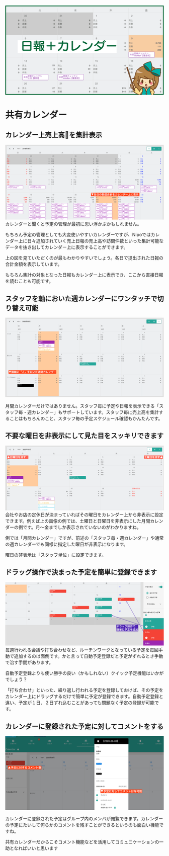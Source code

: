 ![日報をカレンダー上に表示する](../../image/icatch/i5.png)
# 共有カレンダー<Badge text="一部GOLD限定" type="warning" />

## カレンダー上売上高を集計表示
![dbg](./calendar/c1.png)
カレンダーと聞くと予定の管理が最初に思い浮かぶかもしれません。

もちろん予定の管理としても大変使いやすいカレンダーですが、Nipoではカレンダー上に日々追加されていく売上日報の売上高や訪問件数といった集計可能なデータを抜き出してカレンダー上に表示することができます。

上の図を見ていただくのが最もわかりやすいでしょう。各日で提出された日報の合計金額を表示しています。

もちろん集計の対象となった日報もカレンダー上に表示でき、ここから直接日報を読むことも可能です。


## スタッフを軸においた週カレンダーにワンタッチで切り替え可能
![dbg](./calendar/c2.png)

月間カレンダーだけではありません。スタッフ毎に予定や日報を表示できる「スタッフ毎・週カレンダー」もサポートしています。スタッフ毎に売上高を集計することはもちろんのこと、スタッフ毎の予定スケジュール確認もかんたんです。

## 不要な曜日を非表示にして見た目をスッキリできます
![dbg](./calendar/c3.png)
会社やお店の定休日が決まっていればその曜日をカレンダー上から非表示に設定できます。例えば上の画像の例では、土曜日と日曜日を非表示にした月間カレンダーの例です。月〜金までしか表示されていないのがわかりますね。

例では「月間カレンダー」ですが、前述の「スタッフ毎・週カレンダー」や通常の週カレンダーでも同様に指定した曜日が非表示になります。

曜日の非表示は「スタッフ単位」に設定できます。

## ドラッグ操作で決まった予定を簡単に登録できます
![dbg](./calendar/c4.png)
毎週行われる会議や打ち合わせなど、ルーチンワークとなっている予定を毎回手動で追加するのは面倒です。かと言って自動予定登録だと予定がずれるとき手動で治す手間があります。

自動予定登録よりも使い勝手の良い（かもしれない）クイック予定機能はいかがでしょう？

「打ち合わせ」といった、繰り返し行われる予定を登録しておけば、その予定をカレンダー上にドラッグするだけで簡単に予定が登録できます。自動予定登録と違い、予定が１日、２日ずれ込むことがあっても問題なく予定の登録が可能です。

## カレンダーに登録された予定に対してコメントをする
![dbg](./calendar/c5.png)

カレンダーに登録された予定はグループ内のメンバが閲覧できます。カレンダーの予定にたいして何らかのコメントを残すことができるというのも面白い機能ですね。

共有カレンダーだからこそコメント機能などを活用してコミュニケーションの一助となればいいと思います
